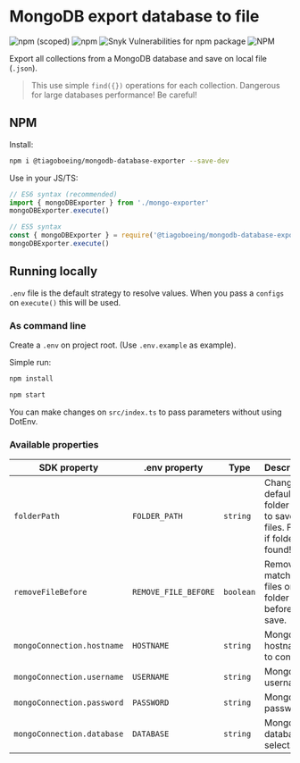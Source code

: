 # MongoDB export database to file

![npm (scoped)](https://img.shields.io/npm/v/@tiagoboeing/mongodb-database-exporter?style=for-the-badge) ![npm](https://img.shields.io/npm/dm/@tiagoboeing/mongodb-database-exporter?style=for-the-badge) ![Snyk Vulnerabilities for npm package](https://img.shields.io/snyk/vulnerabilities/npm/@tiagoboeing/mongodb-database-exporter?style=for-the-badge) ![NPM](https://img.shields.io/npm/l/@tiagoboeing/mongodb-database-exporter?style=for-the-badge)

Export all collections from a MongoDB database and save on local file (`.json`).

> This use simple `find({})` operations for each collection. Dangerous for large databases performance! Be careful!

## NPM

Install:

```bash
npm i @tiagoboeing/mongodb-database-exporter --save-dev
```

Use in your JS/TS:

```js
// ES6 syntax (recommended)
import { mongoDBExporter } from './mongo-exporter'
mongoDBExporter.execute()

// ES5 syntax
const { mongoDBExporter } = require('@tiagoboeing/mongodb-database-exporter')
mongoDBExporter.execute()
```

## Running locally

`.env` file is the default strategy to resolve values. When you pass a `configs` on `execute()` this will be used.

### As command line

Create a `.env` on project root. (Use `.env.example` as example).

Simple run:

```bash
npm install

npm start
```

You can make changes on `src/index.ts` to pass parameters without using DotEnv.

### Available properties

| SDK property               | .env property        | Type      | Description                                                           | Required | Default               |
| -------------------------- | -------------------- | --------- | --------------------------------------------------------------------- | -------- | --------------------- |
| `folderPath`               | `FOLDER_PATH`        | `string`  | Change default folder path to save files. Failed if folder not found! | No       | `%PROJECT_ROOT%/data` |
| `removeFileBefore`         | `REMOVE_FILE_BEFORE` | `boolean` | Remove matches files on folder before save.                           | No       | `true`                |
| `mongoConnection.hostname` | `HOSTNAME`           | `string`  | MongoDB hostname to connect.                                          | Yes      | N/A                   |
| `mongoConnection.username` | `USERNAME`           | `string`  | MongoDB username.                                                     | Yes      | N/A                   |
| `mongoConnection.password` | `PASSWORD`           | `string`  | MongoDB password.                                                     | Yes      | N/A                   |
| `mongoConnection.database` | `DATABASE`           | `string`  | MongoDB database to select.                                           | Yes      | N/A                   |
